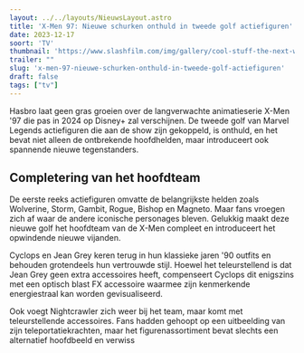 ```yaml
---
layout: ../../layouts/NieuwsLayout.astro
title: 'X-Men 97: Nieuwe schurken onthuld in tweede golf actiefiguren'
date: 2023-12-17
soort: 'TV'
thumbnail: 'https://www.slashfilm.com/img/gallery/cool-stuff-the-next-wave-of-x-men-97-action-figures-reveals-new-villains/intro-1702671674.jpg'
trailer: ""
slug: 'x-men-97-nieuwe-schurken-onthuld-in-tweede-golf-actiefiguren'
draft: false
tags: ["tv"]
---
```


Hasbro laat geen gras groeien over de langverwachte animatieserie X-Men '97 die pas in 2024 op Disney+ zal verschijnen. De tweede golf van Marvel Legends actiefiguren die aan de show zijn gekoppeld, is onthuld, en het bevat niet alleen de ontbrekende hoofdhelden, maar introduceert ook spannende nieuwe tegenstanders.

## Completering van het hoofdteam

De eerste reeks actiefiguren omvatte de belangrijkste helden zoals Wolverine, Storm, Gambit, Rogue, Bishop en Magneto. Maar fans vroegen zich af waar de andere iconische personages bleven. Gelukkig maakt deze nieuwe golf het hoofdteam van de X-Men compleet en introduceert het opwindende nieuwe vijanden.

Cyclops en Jean Grey keren terug in hun klassieke jaren '90 outfits en behouden grotendeels hun vertrouwde stijl. Hoewel het teleurstellend is dat Jean Grey geen extra accessoires heeft, compenseert Cyclops dit enigszins met een optisch blast FX accessoire waarmee zijn kenmerkende energiestraal kan worden gevisualiseerd.

Ook voegt Nightcrawler zich weer bij het team, maar komt met teleurstellende accessoires. Fans hadden gehoopt op een uitbeelding van zijn teleportatiekrachten, maar het figurenassortiment bevat slechts een alternatief hoofdbeeld en verwiss

